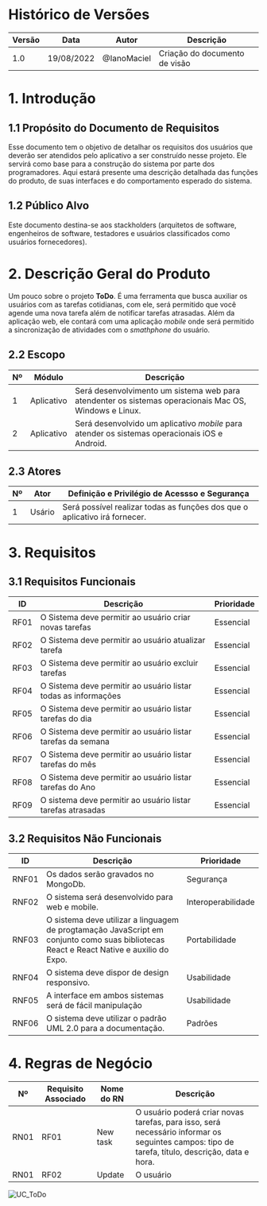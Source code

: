 # Histórico de Versões
| Versão  | Data     | Autor       | Descrição                   |
|---------|----------|-------------|-----------------------------|
| 1.0     |19/08/2022| @IanoMaciel | Criação do documento de visão |

# 1. Introdução 
## 1.1 Propósito do Documento de Requisitos

Esse documento tem o objetivo de detalhar os requisitos dos usuários que deverão ser atendidos pelo aplicativo a ser construído nesse projeto. Ele servirá como base para a construção do sistema por parte dos programadores. Aqui estará presente uma descrição detalhada das funções do produto, de suas interfaces e do comportamento esperado do sistema.

## 1.2 Público Alvo

Este documento destina-se aos stackholders (arquitetos de software, engenheiros de software, testadores e usuários classificados como usuários fornecedores).

# 2. Descrição Geral do Produto
Um pouco sobre o projeto **ToDo**. É uma ferramenta que busca auxiliar os usuários com as tarefas cotidianas, com ele, será permitido que você agende uma nova tarefa além de notificar tarefas atrasadas. Além da aplicação web, ele contará com uma aplicação *mobile* onde será permitido a sincronização de atividades com o *smathphone* do usuário. 

## 2.2 Escopo

| Nº | Módulo | Descrição |
|----|--------|-----------|
| 1  | Aplicativo | Será desenvolvimento um sistema web para atendenter os sistemas operacionais Mac OS, Windows e Linux. |
| 2 | Aplicativo | Será desenvolvido um aplicativo *mobile* para atender os sistemas operacionais iOS e Android. | 

## 2.3 Atores 

| Nº | Ator | Definição e Privilégio de Acessso e Segurança |
|----|------|-----------------------------------------------|
| 1  | Usário | Será possível realizar todas as funções dos que o aplicativo irá fornecer. | 

# 3. Requisitos

## 3.1 Requisitos Funcionais

| ID | Descrição | Prioridade |
|----|-----------|------------|
| RF01 | O Sistema deve permitir ao usuário criar novas tarefas | Essencial |
| RF02 | O Sistema deve permitir ao usuário atualizar tarefa  | Essencial |
| RF03 | O Sistema deve permitir ao usuário excluir tarefas | Essencial |
| RF04 | O Sistema deve permitir ao usuário listar todas as informações | Essencial |
| RF05 | O Sistema deve permitir ao usuário listar tarefas do dia | Essencial |
| RF06 | O Sistema deve permitir ao usuário listar tarefas da semana | Essencial |
| RF07 | O Sistema deve permitir ao usuário listar tarefas do mês | Essencial |
| RF08 | O Sistema deve permitir ao usuário listar tarefas do Ano | Essencial |
| RF09 | O sistema deve permitir ao usuário listar tarefas atrasadas | Essencial |

## 3.2 Requisitos Não Funcionais

| ID | Descrição | Prioridade | 
|----|-----------|------------|
| RNF01 | Os dados serão gravados no MongoDb. | Segurança |
| RNF02 | O sistema será desenvolvido para web e mobile. | Interoperabilidade |
| RNF03 | O sistema deve utilizar a linguagem de progtamação JavaScript em conjunto como suas bibliotecas React e React Native e auxilio do Expo. | Portabilidade |
| RNF04 | O sistema deve dispor de design responsivo. | Usabilidade | 
| RNF05 | A interface em ambos sistemas será de fácil manipulação | Usabilidade | 
| RNF06 | O sistema deve utilizar o padrão UML 2.0 para a documentação. | Padrões |

# 4. Regras de Negócio

| Nº | Requisito Associado |  Nome do RN |  Descrição | 
|----|---------------------|-------------|------------|
| RN01 | RF01 | New task | O usuário poderá criar novas tarefas, para isso, será necessário informar os seguintes campos: tipo de tarefa, título, descrição, data e hora. | 
| RN01 | RF02 | Update | O usuário 

![UC_ToDo](https://user-images.githubusercontent.com/71051791/185547903-6f9db7b3-ddac-491c-b9c5-bee3e7c3b427.png)